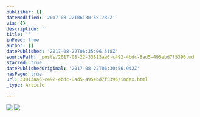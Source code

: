 ```yaml
---
publisher: {}
dateModified: '2017-08-22T06:30:58.782Z'
via: {}
description: ''
title: ''
inFeed: true
author: []
datePublished: '2017-08-22T06:35:06.518Z'
sourcePath: _posts/2017-08-22-33813aa6-c492-4bdc-8ad5-495ebd7f5396.md
starred: true
datePublishedOriginal: '2017-08-22T06:30:56.942Z'
hasPage: true
url: 33813aa6-c492-4bdc-8ad5-495ebd7f5396/index.html
_type: Article

---
```

![](https://the-grid-user-content.s3-us-west-2.amazonaws.com/6df32790-a548-49b5-899d-0fb753a8ac61.jpg)
![](https://the-grid-user-content.s3-us-west-2.amazonaws.com/8d7d3849-1125-46e8-9756-2d658da60d5c.jpg)